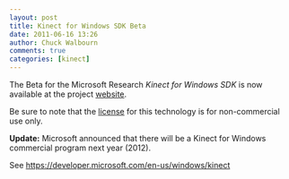 ```yaml
---
layout: post
title: Kinect for Windows SDK Beta
date: 2011-06-16 13:26
author: Chuck Walbourn
comments: true
categories: [kinect]
---
```

The Beta for the Microsoft Research <em>Kinect for Windows SDK</em> is now available at the project <a href="https://www.microsoft.com/en-us/research/project/kinect-for-windows-sdk-beta/">website</a>.
<!--more-->

Be sure to note that the <a href="https://www.microsoft.com/en-us/legal/intellectualproperty/copyright/default.aspx">license</a> for this technology is for non-commercial use only.

<strong>Update:</strong> Microsoft announced that there will be a Kinect for Windows commercial program next year (2012).

See <a href="https://developer.microsoft.com/en-us/windows/kinect">https://developer.microsoft.com/en-us/windows/kinect</a>
